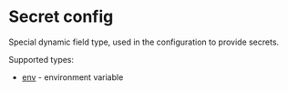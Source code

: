 # Secret config

Special dynamic field type, used in the configuration to provide secrets.

Supported types:

- [env](env.md) - environment variable
